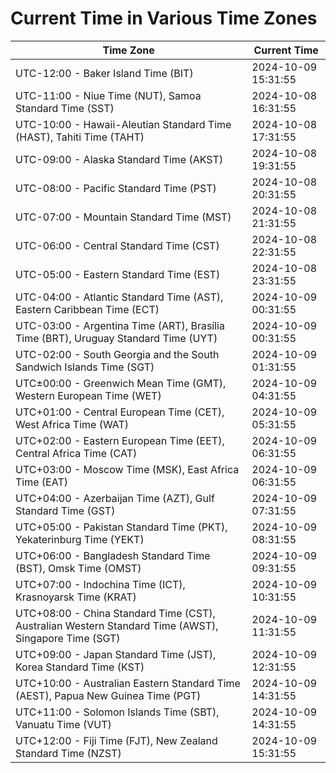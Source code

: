 # Current Time in Various Time Zones

| Time Zone | Current Time |
|-----------|--------------|
| UTC-12:00 - Baker Island Time (BIT) | 2024-10-09 15:31:55 |
| UTC-11:00 - Niue Time (NUT), Samoa Standard Time (SST) | 2024-10-08 16:31:55 |
| UTC-10:00 - Hawaii-Aleutian Standard Time (HAST), Tahiti Time (TAHT) | 2024-10-08 17:31:55 |
| UTC-09:00 - Alaska Standard Time (AKST) | 2024-10-08 19:31:55 |
| UTC-08:00 - Pacific Standard Time (PST) | 2024-10-08 20:31:55 |
| UTC-07:00 - Mountain Standard Time (MST) | 2024-10-08 21:31:55 |
| UTC-06:00 - Central Standard Time (CST) | 2024-10-08 22:31:55 |
| UTC-05:00 - Eastern Standard Time (EST) | 2024-10-08 23:31:55 |
| UTC-04:00 - Atlantic Standard Time (AST), Eastern Caribbean Time (ECT) | 2024-10-09 00:31:55 |
| UTC-03:00 - Argentina Time (ART), Brasília Time (BRT), Uruguay Standard Time (UYT) | 2024-10-09 00:31:55 |
| UTC-02:00 - South Georgia and the South Sandwich Islands Time (SGT) | 2024-10-09 01:31:55 |
| UTC±00:00 - Greenwich Mean Time (GMT), Western European Time (WET) | 2024-10-09 04:31:55 |
| UTC+01:00 - Central European Time (CET), West Africa Time (WAT) | 2024-10-09 05:31:55 |
| UTC+02:00 - Eastern European Time (EET), Central Africa Time (CAT) | 2024-10-09 06:31:55 |
| UTC+03:00 - Moscow Time (MSK), East Africa Time (EAT) | 2024-10-09 06:31:55 |
| UTC+04:00 - Azerbaijan Time (AZT), Gulf Standard Time (GST) | 2024-10-09 07:31:55 |
| UTC+05:00 - Pakistan Standard Time (PKT), Yekaterinburg Time (YEKT) | 2024-10-09 08:31:55 |
| UTC+06:00 - Bangladesh Standard Time (BST), Omsk Time (OMST) | 2024-10-09 09:31:55 |
| UTC+07:00 - Indochina Time (ICT), Krasnoyarsk Time (KRAT) | 2024-10-09 10:31:55 |
| UTC+08:00 - China Standard Time (CST), Australian Western Standard Time (AWST), Singapore Time (SGT) | 2024-10-09 11:31:55 |
| UTC+09:00 - Japan Standard Time (JST), Korea Standard Time (KST) | 2024-10-09 12:31:55 |
| UTC+10:00 - Australian Eastern Standard Time (AEST), Papua New Guinea Time (PGT) | 2024-10-09 14:31:55 |
| UTC+11:00 - Solomon Islands Time (SBT), Vanuatu Time (VUT) | 2024-10-09 14:31:55 |
| UTC+12:00 - Fiji Time (FJT), New Zealand Standard Time (NZST) | 2024-10-09 15:31:55 |
